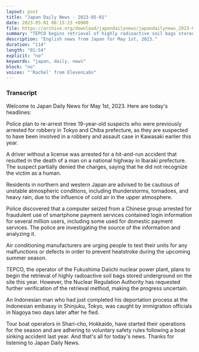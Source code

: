 ```yaml
---
layout: post
title: "Japan Daily News - 2023-05-01"
date: 2023-05-01 08:15:23 +0900
file: https://archive.org/download/japandailynews/japandailynews_2023-05-01.mp3
summary: "TEPCO begins retrieval of highly radioactive soil bags stored underground, police find login info for millions of users, & more…"
description: "English news from Japan for May 1st, 2023."
duration: "114"
length: "01:54"
explicit: "no"
keywords: "japan, daily, news"
block: "no"
voices: "'Rachel' from ElevenLabs"
---
```


### Transcript

Welcome to Japan Daily News for May 1st, 2023. Here are today's headlines:

Police plan to re-arrest three 19-year-old suspects who were previously arrested for robbery in Tokyo and Chiba prefecture, as they are suspected to have been involved in a robbery and assault case in Kawasaki earlier this year. 

A driver without a license was arrested for a hit-and-run accident that resulted in the death of a man on a national highway in Ibaraki prefecture. The suspect partially denied the charges, saying that he did not recognize the victim as a human.

Residents in northern and western Japan are advised to be cautious of unstable atmospheric conditions, including thunderstorms, tornadoes, and heavy rain, due to the influence of cold air in the upper atmosphere.

Police discovered that a computer seized from a Chinese group arrested for fraudulent use of smartphone payment services contained login information for several million users, including some used for domestic payment services. The police are investigating the source of the information and analyzing it.

Air conditioning manufacturers are urging people to test their units for any malfunctions or defects in order to prevent heatstroke during the upcoming summer season.

TEPCO, the operator of the Fukushima Daiichi nuclear power plant, plans to begin the retrieval of highly radioactive soil bags stored underground on the site this year. However, the Nuclear Regulation Authority has requested further verification of the retrieval method, making the progress uncertain.

An Indonesian man who had just completed his deportation process at the Indonesian embassy in Shinjuku, Tokyo, was caught by immigration officials in Nagoya two days later after he fled. 

Tour boat operators in Shari-cho, Hokkaido, have started their operations for the season and are adhering to voluntary safety rules following a boat sinking accident last year. And that's all for today's news. Thanks for listening to Japan Daily News.
